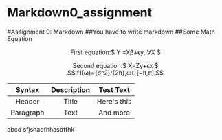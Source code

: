 # Markdown0_assignment
#Assignment 0: Markdown
##You have to write markdown
##Some Math Equation
<p align = "center"> First equation:$ Y =Xβ+ϵy, ∀X $
<p align = "center">Second equation:$ X=Zγ+ϵx $<br/>
$$ f1(ω)={σ^2}/{2π},ω∈[−π,π] $$

|Syntax | Description | Test Text |
|:---------:|:-----------:|:----------:|
|Header|Title|Here's this|
|Paragraph|Text|And more| 
abcd sfjshadfhhasdffhk